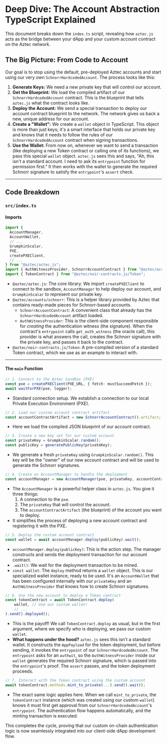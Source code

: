 # Deep Dive: The Account Abstraction TypeScript Explained

This document breaks down the `index.ts` script, revealing how `aztec.js` acts as the bridge between your dApp and your custom account contract on the Aztec network.

## The Big Picture: From Code to Account

Our goal is to stop using the default, pre-deployed Aztec accounts and start using our very own `SchnorrHardcodedAccount`. The process looks like this:

1.  **Generate Keys:** We need a new private key that will control our account.
2.  **Get the Blueprint:** We load the compiled artifact of our `SchnorrHardcodedAccount` contract. This is the blueprint that tells `aztec.js` what the contract looks like.
3.  **Deploy the Account:** We send a special transaction to deploy our account contract blueprint to the network. The network gives us back a new, unique address for our account.
4.  **Create a "Wallet":** We create a `wallet` object in TypeScript. This object is more than just keys; it's a smart interface that holds our private key and knows that it needs to follow the rules of our `SchnorrHardcodedAccount` contract when signing transactions.
5.  **Use the Wallet:** From now on, whenever we want to send a transaction (like deploying a new Token contract or calling one of its functions), we pass this special `wallet` object. `aztec.js` sees this and says, "Ah, this isn't a standard account. I need to ask its `entrypoint` function for permission first." It then works with the wallet to generate the required Schnorr signature to satisfy the `entrypoint`'s `assert` check.

---

## Code Breakdown

### `src/index.ts`

#### Imports

```typescript
import {
  AccountManager,
  AccountWallet,
  // ...
  GrumpkinScalar,
  PXE,
  createPXEClient,
  // ...
} from "@aztec/aztec.js";
import { AuthWitnessProvider, SchnorrAccountContract } from "@aztec/accounts/schnorr";
import { TokenContract } from "@aztec/noir-contracts.js/Token";
```

-   `@aztec/aztec.js`: The core library. We import `createPXEClient` to connect to the sandbox, `AccountManager` to help deploy our account, and `GrumpkinScalar` to represent our private key.
-   `@aztec/accounts/schnorr`: This is a helper library provided by Aztec that contains ready-made pieces for Schnorr-based accounts.
    -   `SchnorrAccountContract`: A convenient class that already has the `SchnorrHardcodedAccount` artifact loaded.
    -   `AuthWitnessProvider`: This is the client-side component responsible for *creating* the authentication witness (the signature). When the contract's `entrypoint` calls `get_auth_witness` (the oracle call), this provider is what answers the call, creates the Schnorr signature with the private key, and passes it back to the contract.
-   `@aztec/noir-contracts.js/Token`: A pre-compiled version of a standard Token contract, which we use as an example to interact with.

---

#### The `main` Function

```typescript
// 1. Connect to the Aztec Sandbox (PXE)
const pxe = createPXEClient(PXE_URL, { fetch: mustSucceedFetch });
await waitForPXE(pxe, logger);
```
- Standard connection setup. We establish a connection to our local Private Execution Environment (PXE).

```typescript
// 2. Load our custom account contract artifact
const accountContractArtifact = new SchnorrAccountContract().artifact;
```
- Here we load the compiled JSON blueprint of our account contract.

```typescript
// 3. Create a new key set for our custom account
const privateKey = GrumpkinScalar.random();
const publicKey = generatePublicKey(privateKey);
```
- We generate a fresh `privateKey` using `GrumpkinScalar.random()`. This key will be the "owner" of our new account contract and will be used to generate the Schnorr signatures.

```typescript
// 4. Create an AccountManager to handle the deployment
const accountManager = new AccountManager(pxe, privateKey, accountContractArtifact);
```
- The `AccountManager` is a powerful helper class in `aztec.js`. You give it three things:
    1.  A connection to the `pxe`.
    2.  The `privateKey` that will control the account.
    3.  The `accountContractArtifact` (the blueprint) of the account you want to deploy.
- It simplifies the process of deploying a new account contract and registering it with the PXE.

```typescript
// 5. Deploy the custom account contract
const wallet = await accountManager.deploy(publicKey).wait();
```
-   `accountManager.deploy(publicKey)`: This is the action step. The manager constructs and sends the deployment transaction for our account contract.
-   `.wait()`: We wait for the deployment transaction to be mined.
-   `const wallet`: The `deploy` method returns a `wallet` object. This is our specialized wallet instance, ready to be used. It's an `AccountWallet` that has been configured internally with our `privateKey` and an `AuthWitnessProvider` that knows how to create Schnorr signatures.

```typescript
// 6. Use the new account to deploy a Token contract
const tokenContract = await TokenContract.deploy(
    wallet, // Use our custom wallet!
    // ...
).send().deployed();
```
- This is the payoff! We call `TokenContract.deploy` as usual, but in the first argument, where we specify *who* is deploying, we pass our custom `wallet`.
- **What happens under the hood?** `aztec.js` sees this isn't a standard wallet. It constructs the `AppPayload` for the token deployment, but before sending, it invokes the `entrypoint` of our `SchnorrHardcodedAccount`. The `entrypoint` asks for an `authwit`, so the `AuthWitnessProvider` inside our `wallet` generates the required Schnorr signature, which is passed into the `entrypoint`'s proof. The `assert` passes, and the token deployment proceeds.

```typescript
// 7. Interact with the Token contract using the custom account
await tokenContract.methods.mint_to_private(...).send().wait();
```
- The exact same logic applies here. When we call `mint_to_private`, the `tokenContract` instance (which was created using our custom `wallet`) knows it must first get approval from our `SchnorrHardcodedAccount`'s `entrypoint`. The authentication flow happens automatically, and the minting transaction is executed.

This completes the cycle, proving that our custom on-chain authentication logic is now seamlessly integrated into our client-side dApp development flow. 